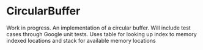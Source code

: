 # CircularBuffer
Work in progress. An implementation of a circular buffer. Will include test cases through Google unit tests.
Uses table for looking up index to memory indexed locations and stack for available memory locations

